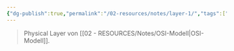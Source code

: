 ```yaml
---
{"dg-publish":true,"permalink":"/02-resources/notes/layer-1/","tags":["netzwerk"]}
---
```


> Physical Layer von [[02 - RESOURCES/Notes/OSI-Modell\|OSI-Modell]].